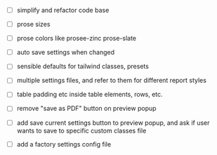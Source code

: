 - [ ] simplify and refactor code base
- [ ] prose sizes
- [ ] prose colors like prosee-zinc prose-slate
- [ ] auto save settings when changed
- [ ] sensible defaults for tailwind classes, presets
- [ ] multiple settings files, and refer to them for different report styles
- [ ] table padding etc inside table elements, rows, etc.
- [ ] remove "save as PDF" button on preview popup
- [ ] add save current settings button to preview popup, and ask if user wants to save to specific custom classes file
- [ ] add a factory settings config file

